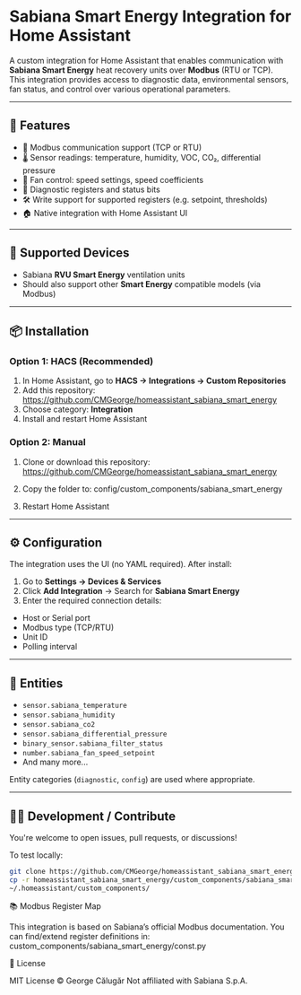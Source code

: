 # Sabiana Smart Energy Integration for Home Assistant

A custom integration for Home Assistant that enables communication with **Sabiana Smart Energy** heat recovery units over **Modbus** (RTU or TCP).  
This integration provides access to diagnostic data, environmental sensors, fan status, and control over various operational parameters.

---

## 🔧 Features

- 📡 Modbus communication support (TCP or RTU)
- 🌡️ Sensor readings: temperature, humidity, VOC, CO₂, differential pressure
- 💨 Fan control: speed settings, speed coefficients
- 🧠 Diagnostic registers and status bits
- 🛠️ Write support for supported registers (e.g. setpoint, thresholds)
- 🏠 Native integration with Home Assistant UI

---

## 🧪 Supported Devices

- Sabiana **RVU Smart Energy** ventilation units  
- Should also support other **Smart Energy** compatible models (via Modbus)

---

## 📦 Installation

### Option 1: HACS (Recommended)
1. In Home Assistant, go to **HACS → Integrations → Custom Repositories**
2. Add this repository: https://github.com/CMGeorge/homeassistant_sabiana_smart_energy
3. Choose category: **Integration**
4. Install and restart Home Assistant

### Option 2: Manual
1. Clone or download this repository: https://github.com/CMGeorge/homeassistant_sabiana_smart_energy
2. Copy the folder to: config/custom_components/sabiana_smart_energy

3. Restart Home Assistant

---

## ⚙️ Configuration

The integration uses the UI (no YAML required). After install:

1. Go to **Settings → Devices & Services**
2. Click **Add Integration** → Search for **Sabiana Smart Energy**
3. Enter the required connection details:
- Host or Serial port
- Modbus type (TCP/RTU)
- Unit ID
- Polling interval

---

## 🧾 Entities

- `sensor.sabiana_temperature`
- `sensor.sabiana_humidity`
- `sensor.sabiana_co2`
- `sensor.sabiana_differential_pressure`
- `binary_sensor.sabiana_filter_status`
- `number.sabiana_fan_speed_setpoint`
- And many more...

Entity categories (`diagnostic`, `config`) are used where appropriate.

---

## 🧑‍💻 Development / Contribute

You're welcome to open issues, pull requests, or discussions!

To test locally:

```bash
git clone https://github.com/CMGeorge/homeassistant_sabiana_smart_energy.git
cp -r homeassistant_sabiana_smart_energy/custom_components/sabiana_smart_energy \
~/.homeassistant/custom_components/

```

📚 Modbus Register Map

This integration is based on Sabiana’s official Modbus documentation.
You can find/extend register definitions in: custom_components/sabiana_smart_energy/const.py


📜 License

MIT License © George Călugăr
Not affiliated with Sabiana S.p.A.







